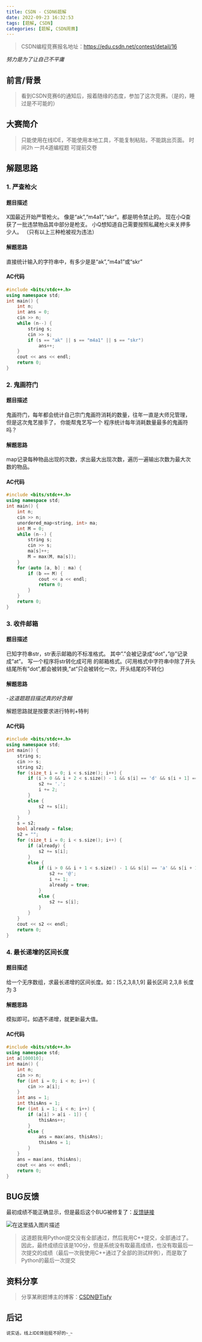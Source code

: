 ```yaml
---
title: CSDN - CSDN6题解
date: 2022-09-23 16:32:53
tags: [题解, CSDN]
categories: [题解, CSDN周赛]
---
```


>  CSDN编程竞赛报名地址：https://edu.csdn.net/contest/detail/16


*努力是为了让自己不平庸*


## 前言/背景
> 看到CSDN竞赛6的通知后，报着随缘的态度，参加了这次竞赛。（是的，睡过是不可能的）
## 大赛简介
> 只能使用在线IDE，不能使用本地工具，不能复制粘贴，不能跳出页面。
> 时间2h
> 一共4道编程题
> 可提前交卷

## 解题思路
### 1. 严查枪火

#### 题目描述

X国最近开始严管枪火。 像是“ak”,“m4a1”,“skr”。都是明令禁止的。 现在小Q查获了一批违禁物品其中部分是枪支。
小Q想知道自己需要按照私藏枪火来关押多少人。 （只有以上三种枪被视为违法）

#### 解题思路

直接统计输入的字符串中，有多少是是“ak”,“m4a1”或“skr”

#### AC代码

```cpp
#include <bits/stdc++.h>
using namespace std;
int main() {
	int n;
	int ans = 0;
	cin >> n;
	while (n--) {
		string s;
		cin >> s;
		if (s == "ak" || s == "m4a1" || s == "skr")
			ans++;
	}
	cout << ans << endl;
	return 0;
}
```

### 2. 鬼画符门

#### 题目描述
鬼画符门，每年都会统计自己宗门鬼画符消耗的数量，往年一直是大师兄管理， 但是这次鬼艺接手了， 你能帮鬼艺写一个
程序统计每年消耗数量最多的鬼画符吗？

#### 解题思路

map记录每种物品出现的次数，求出最大出现次数，遍历一遍输出次数为最大次数的物品。

#### AC代码

```cpp
#include <bits/stdc++.h>
using namespace std;
int main() {
	int n;
	cin >> n;
	unordered_map<string, int> ma;
	int M = 0;
	while (n--) {
		string s;
		cin >> s;
		ma[s]++;
		M = max(M, ma[s]);
	}
	for (auto [a, b] : ma) {
		if (b == M) {
			cout << a << endl;
			return 0;
		}
	}
	return 0;
}
```

### 3. 收件邮箱
#### 题目描述

已知字符串str，str表示邮箱的不标准格式。 其中”.”会被记录成”dot”，”@”记录成”at”。 写一个程序将str转化成可用
的邮箱格式。(可用格式中字符串中除了开头结尾所有”dot”,都会被转换,”at”只会被转化一次，开头结尾的不转化)

#### 解题思路

*-这道题题目描述真的好含糊*

解题思路就是按要求进行特判+特判

#### AC代码

```cpp
#include <bits/stdc++.h>
using namespace std;
int main() {
	string s;
	cin >> s;
	string s2;
	for (size_t i = 0; i < s.size(); i++) {
		if (i > 0 && i + 2 < s.size() - 1 && s[i] == 'd' && s[i + 1] == 'o' && s[i + 2] == 't') {
			s2 += '.';
			i += 2;
		}
		else {
			s2 += s[i];
		}
	}
	s = s2;
	bool already = false;
	s2 = "";
	for (size_t i = 0; i < s.size(); i++) {
		if (already) {
			s2 += s[i];
		}
		else {
			if (i > 0 && i + 1 < s.size() - 1 && s[i] == 'a' && s[i + 1] == 't') {
				s2 += '@';
				i += 1;
				already = true;
			}
			else {
				s2 += s[i];
			}
		}
	}
	cout << s2 << endl;
	return 0;
}
```

### 4. 最长递增的区间长度

#### 题目描述
给一个无序数组，求最长递增的区间长度。如：[5,2,3,8,1,9] 最长区间 2,3,8 长度为 3

#### 解题思路
模拟即可。如遇不递增，就更新最大值。
#### AC代码

```cpp
#include <bits/stdc++.h>
using namespace std;
int a[100010];
int main() {
	int n;
	cin >> n;
	for (int i = 0; i < n; i++) {
		cin >> a[i];
	}
	int ans = 1;
	int thisAns = 1;
	for (int i = 1; i < n; i++) {
		if (a[i] > a[i - 1]) {
			thisAns++;
		}
		else {
			ans = max(ans, thisAns);
			thisAns = 1;
		}
	}
	ans = max(ans, thisAns);
	cout << ans << endl;
	return 0;
}
```

## BUG反馈
最初成绩不能正确显示，但是最后这个BUG被修复了：[反馈链接](https://bbs.csdn.net/topics/608098305?#601784609)

![在这里插入图片描述](https://cors.tisfy.eu.org/https://img-blog.csdnimg.cn/b852a1fb61304cdc9703bf069f022c23.png)
> 这道题我用Python提交没有全部通过，然后我用C++提交，全部通过了。
> 因此，最终成绩应该是100分，但是系统没有取最高成绩，也没有取最后一次提交的成绩（最后一次我使用C++通过了全部的测试样例），而是取了Python的最后一次提交


## 资料分享
> 分享某刷题博主的博客：[CSDN@Tisfy](https://letmefly.blog.csdn.net/)

## 后记
<small>说实话，线上IDE体验挺不好的```~_~```</small>
